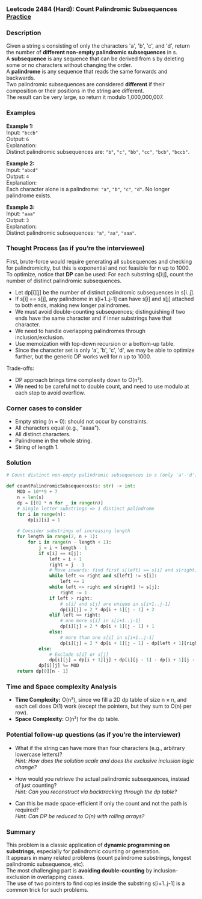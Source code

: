### Leetcode 2484 (Hard): Count Palindromic Subsequences [Practice](https://leetcode.com/problems/count-palindromic-subsequences)

### Description  
Given a string s consisting of only the characters 'a', 'b', 'c', and 'd', return the number of **different non-empty palindromic subsequences** in s.  
A **subsequence** is any sequence that can be derived from s by deleting some or no characters without changing the order.  
A **palindrome** is any sequence that reads the same forwards and backwards.  
Two palindromic subsequences are considered **different** if their composition or their positions in the string are different.  
The result can be very large, so return it modulo 1,000,000,007.

### Examples  

**Example 1:**  
Input: `"bccb"`  
Output: `6`  
Explanation:  
Distinct palindromic subsequences are: `"b"`, `"c"`, `"bb"`, `"cc"`, `"bcb"`, `"bccb"`.

**Example 2:**  
Input: `"abcd"`  
Output: `4`  
Explanation:  
Each character alone is a palindrome: `"a"`, `"b"`, `"c"`, `"d"`. No longer palindrome exists.

**Example 3:**  
Input: `"aaa"`  
Output: `3`  
Explanation:  
Distinct palindromic subsequences: `"a"`, `"aa"`, `"aaa"`.


### Thought Process (as if you’re the interviewee)  
First, brute-force would require generating all subsequences and checking for palindromicity, but this is exponential and not feasible for n up to 1000.  
To optimize, notice that **DP** can be used: For each substring s[i:j], count the number of distinct palindromic subsequences.  
- Let dp[i][j] be the number of distinct palindromic subsequences in s[i..j].  
- If s[i] == s[j], any palindrome in s[i+1..j-1] can have s[i] and s[j] attached to both ends, making new longer palindromes.  
- We must avoid double-counting subsequences; distinguishing if two ends have the same character and if inner substrings have that character.  
- We need to handle overlapping palindromes through inclusion/exclusion.  
- Use memoization with top-down recursion or a bottom-up table.  
- Since the character set is only 'a', 'b', 'c', 'd', we may be able to optimize further, but the generic DP works well for n up to 1000.

Trade-offs:
- DP approach brings time complexity down to O(n²).
- We need to be careful not to double count, and need to use modulo at each step to avoid overflow.

### Corner cases to consider  
- Empty string (n = 0): should not occur by constraints.
- All characters equal (e.g., "aaaa").
- All distinct characters.
- Palindrome in the whole string.
- String of length 1.

### Solution

```python
# Count distinct non-empty palindromic subsequences in s (only 'a'-'d'), modulo 1_000_000_007

def countPalindromicSubsequences(s: str) -> int:
    MOD = 10**9 + 7
    n = len(s)
    dp = [[0] * n for _ in range(n)]
    # Single letter substrings => 1 distinct palindrome
    for i in range(n):
        dp[i][i] = 1
    
    # Consider substrings of increasing length
    for length in range(2, n + 1):
        for i in range(n - length + 1):
            j = i + length - 1
            if s[i] == s[j]:
                left = i + 1
                right = j - 1
                # Move inwards: find first s[left] == s[i] and s[right] == s[j]
                while left <= right and s[left] != s[i]:
                    left += 1
                while left <= right and s[right] != s[j]:
                    right -= 1
                if left > right:
                    # s[i] and s[j] are unique in s[i+1..j-1]
                    dp[i][j] = 2 * dp[i + 1][j - 1] + 2
                elif left == right:
                    # one more s[i] in s[i+1..j-1]
                    dp[i][j] = 2 * dp[i + 1][j - 1] + 1
                else:
                    # more than one s[i] in s[i+1..j-1]
                    dp[i][j] = 2 * dp[i + 1][j - 1] - dp[left + 1][right - 1]
            else:
                # Exclude s[i] or s[j]
                dp[i][j] = dp[i + 1][j] + dp[i][j - 1] - dp[i + 1][j - 1]
            dp[i][j] %= MOD
    return dp[0][n - 1]
```

### Time and Space complexity Analysis  

- **Time Complexity:** O(n²), since we fill a 2D dp table of size n × n, and each cell does O(1) work (except the pointers, but they sum to O(n) per row).
- **Space Complexity:** O(n²) for the dp table.

### Potential follow-up questions (as if you’re the interviewer)  

- What if the string can have more than four characters (e.g., arbitrary lowercase letters)?  
  *Hint: How does the solution scale and does the exclusive inclusion logic change?*

- How would you retrieve the actual palindromic subsequences, instead of just counting?  
  *Hint: Can you reconstruct via backtracking through the dp table?*

- Can this be made space-efficient if only the count and not the path is required?  
  *Hint: Can DP be reduced to O(n) with rolling arrays?*


### Summary
This problem is a classic application of **dynamic programming on substrings**, especially for palindromic counting or generation.  
It appears in many related problems (count palindrome substrings, longest palindromic subsequence, etc).  
The most challenging part is **avoiding double-counting** by inclusion-exclusion in overlapping cases.  
The use of two pointers to find copies inside the substring s[i+1..j-1] is a common trick for such problems.